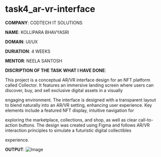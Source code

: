 # task4_ar-vr-interface
**COMPANY**: CODTECH IT SOLUTIONS

**NAME**: KOLLIPARA BHAVYASRI

**DOMAIN**: UI/UX

**DURIATION**: 4 WEEKS

**MENTOR**: NEELA SANTOSH

**DISCRIPTION OF THE TASK WHAT I HAVE DONE**:

This project is a conceptual AR/VR interface design for an NFT platform called Collector. It features an immersive landing screen where users can discover, buy, and sell exclusive digital assets in a visually 

engaging environment. The interface is designed with a transparent layout to blend naturally into an AR/VR setting, enhancing user experience. Key elements include a featured NFT display, intuitive navigation for

exploring the marketplace, collections, and shop, as well as clear call-to-action buttons. The design was created using Figma and follows AR/VR interaction principles to simulate a futuristic digital collectibles 

experience.

**OUTPUT**:
![Image](https://github.com/user-attachments/assets/e17fda48-6726-4f38-99e1-7c259ed14e62)
